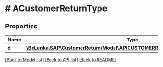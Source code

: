 # # ACustomerReturnType

## Properties

Name | Type | Description | Notes
------------ | ------------- | ------------- | -------------
**d** | [**\BeLenka\SAP\CustomerReturn\Model\APICUSTOMERRETURNSRVACustomerReturnType**](APICUSTOMERRETURNSRVACustomerReturnType.md) |  | [optional]

[[Back to Model list]](../../README.md#models) [[Back to API list]](../../README.md#endpoints) [[Back to README]](../../README.md)
